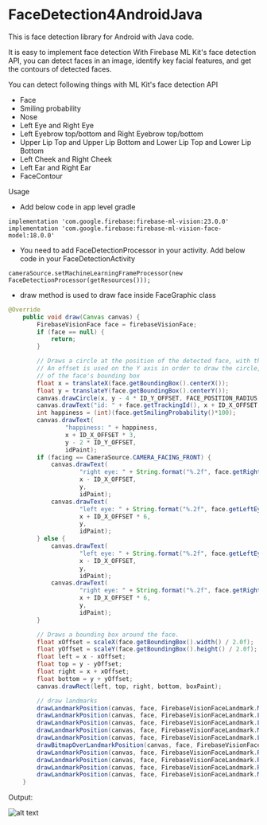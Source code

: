 # FaceDetection4AndroidJava

This is face detection library for Android with Java code.

It is easy to implement face detection With Firebase ML Kit's face detection API, you can detect faces in an image, identify key facial features, and get the contours of detected faces.

You can detect following things with ML Kit's face detection API
- Face
- Smiling probability
- Nose
- Left Eye and Right Eye
- Left Eyebrow top/bottom and Right Eyebrow top/bottom
- Upper Lip Top and Upper Lip Bottom and Lower Lip Top and Lower Lip Bottom
- Left Cheek and Right Cheek
- Left Ear and Right Ear
- FaceContour

Usage
- Add below code in app level gradle
```
implementation 'com.google.firebase:firebase-ml-vision:23.0.0'
implementation 'com.google.firebase:firebase-ml-vision-face-model:18.0.0'
```
- You need to add FaceDetectionProcessor in your activity. Add below code in your FaceDetectionActivity
```
cameraSource.setMachineLearningFrameProcessor(new FaceDetectionProcessor(getResources()));
```
- draw method is used to draw face inside FaceGraphic class
```Java
@Override
    public void draw(Canvas canvas) {
        FirebaseVisionFace face = firebaseVisionFace;
        if (face == null) {
            return;
        }

        // Draws a circle at the position of the detected face, with the face's track id below.
        // An offset is used on the Y axis in order to draw the circle, face id and happiness level in the top area
        // of the face's bounding box
        float x = translateX(face.getBoundingBox().centerX());
        float y = translateY(face.getBoundingBox().centerY());
        canvas.drawCircle(x, y - 4 * ID_Y_OFFSET, FACE_POSITION_RADIUS, facePositionPaint);
        canvas.drawText("id: " + face.getTrackingId(), x + ID_X_OFFSET, y - 3 * ID_Y_OFFSET, idPaint);
        int happiness = (int)(face.getSmilingProbability()*100);
        canvas.drawText(
                "happiness: " + happiness,
                x + ID_X_OFFSET * 3,
                y - 2 * ID_Y_OFFSET,
                idPaint);
        if (facing == CameraSource.CAMERA_FACING_FRONT) {
            canvas.drawText(
                    "right eye: " + String.format("%.2f", face.getRightEyeOpenProbability()),
                    x - ID_X_OFFSET,
                    y,
                    idPaint);
            canvas.drawText(
                    "left eye: " + String.format("%.2f", face.getLeftEyeOpenProbability()),
                    x + ID_X_OFFSET * 6,
                    y,
                    idPaint);
        } else {
            canvas.drawText(
                    "left eye: " + String.format("%.2f", face.getLeftEyeOpenProbability()),
                    x - ID_X_OFFSET,
                    y,
                    idPaint);
            canvas.drawText(
                    "right eye: " + String.format("%.2f", face.getRightEyeOpenProbability()),
                    x + ID_X_OFFSET * 6,
                    y,
                    idPaint);
        }

        // Draws a bounding box around the face.
        float xOffset = scaleX(face.getBoundingBox().width() / 2.0f);
        float yOffset = scaleY(face.getBoundingBox().height() / 2.0f);
        float left = x - xOffset;
        float top = y - yOffset;
        float right = x + xOffset;
        float bottom = y + yOffset;
        canvas.drawRect(left, top, right, bottom, boxPaint);

        // draw landmarks
        drawLandmarkPosition(canvas, face, FirebaseVisionFaceLandmark.MOUTH_BOTTOM);
        drawLandmarkPosition(canvas, face, FirebaseVisionFaceLandmark.LEFT_CHEEK);
        drawLandmarkPosition(canvas, face, FirebaseVisionFaceLandmark.LEFT_EAR);
        drawLandmarkPosition(canvas, face, FirebaseVisionFaceLandmark.MOUTH_LEFT);
        drawLandmarkPosition(canvas, face, FirebaseVisionFaceLandmark.LEFT_EYE);
        drawBitmapOverLandmarkPosition(canvas, face, FirebaseVisionFaceLandmark.NOSE_BASE);
        drawLandmarkPosition(canvas, face, FirebaseVisionFaceLandmark.RIGHT_CHEEK);
        drawLandmarkPosition(canvas, face, FirebaseVisionFaceLandmark.RIGHT_EAR);
        drawLandmarkPosition(canvas, face, FirebaseVisionFaceLandmark.RIGHT_EYE);
        drawLandmarkPosition(canvas, face, FirebaseVisionFaceLandmark.MOUTH_RIGHT);
    }
```
Output:

![alt text](https://github.com/1986webdeveloper/FaceDetection4AndroidKotlin/blob/master/ezgif-4-72e974aee956.gif)

